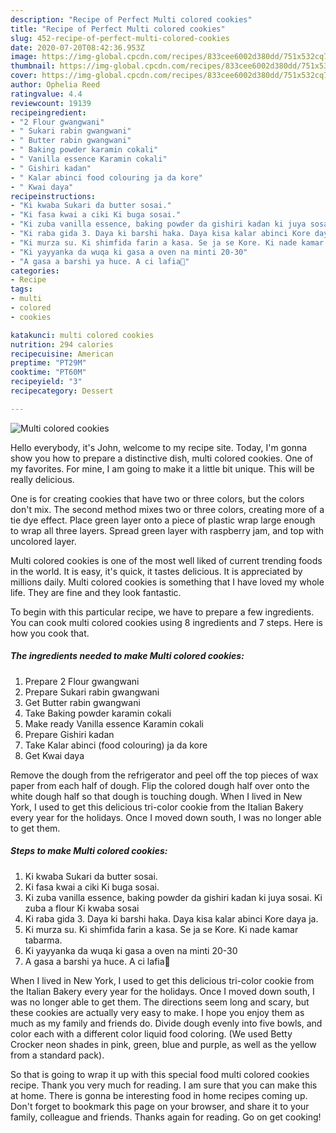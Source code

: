 ```yaml
---
description: "Recipe of Perfect Multi colored cookies"
title: "Recipe of Perfect Multi colored cookies"
slug: 452-recipe-of-perfect-multi-colored-cookies
date: 2020-07-20T08:42:36.953Z
image: https://img-global.cpcdn.com/recipes/833cee6002d380dd/751x532cq70/multi-colored-cookies-recipe-main-photo.jpg
thumbnail: https://img-global.cpcdn.com/recipes/833cee6002d380dd/751x532cq70/multi-colored-cookies-recipe-main-photo.jpg
cover: https://img-global.cpcdn.com/recipes/833cee6002d380dd/751x532cq70/multi-colored-cookies-recipe-main-photo.jpg
author: Ophelia Reed
ratingvalue: 4.4
reviewcount: 19139
recipeingredient:
- "2 Flour gwangwani"
- " Sukari rabin gwangwani"
- " Butter rabin gwangwani"
- " Baking powder karamin cokali"
- " Vanilla essence Karamin cokali"
- " Gishiri kadan"
- " Kalar abinci food colouring ja da kore"
- " Kwai daya"
recipeinstructions:
- "Ki kwaba Sukari da butter sosai."
- "Ki fasa kwai a ciki Ki buga sosai."
- "Ki zuba vanilla essence, baking powder da gishiri kadan ki juya sosai. Ki zuba a flour Ki kwaba sosai"
- "Ki raba gida 3. Daya ki barshi haka. Daya kisa kalar abinci Kore daya ja."
- "Ki murza su. Ki shimfida farin a kasa. Se ja se Kore. Ki nade kamar tabarma."
- "Ki yayyanka da wuqa ki gasa a oven na minti 20-30"
- "A gasa a barshi ya huce. A ci lafia💞"
categories:
- Recipe
tags:
- multi
- colored
- cookies

katakunci: multi colored cookies 
nutrition: 294 calories
recipecuisine: American
preptime: "PT29M"
cooktime: "PT60M"
recipeyield: "3"
recipecategory: Dessert

---
```



![Multi colored cookies](https://img-global.cpcdn.com/recipes/833cee6002d380dd/751x532cq70/multi-colored-cookies-recipe-main-photo.jpg)

Hello everybody, it's John, welcome to my recipe site. Today, I'm gonna show you how to prepare a distinctive dish, multi colored cookies. One of my favorites. For mine, I am going to make it a little bit unique. This will be really delicious.

One is for creating cookies that have two or three colors, but the colors don&#39;t mix. The second method mixes two or three colors, creating more of a tie dye effect. Place green layer onto a piece of plastic wrap large enough to wrap all three layers. Spread green layer with raspberry jam, and top with uncolored layer.

Multi colored cookies is one of the most well liked of current trending foods in the world. It is easy, it's quick, it tastes delicious. It is appreciated by millions daily. Multi colored cookies is something that I have loved my whole life. They are fine and they look fantastic.


To begin with this particular recipe, we have to prepare a few ingredients. You can cook multi colored cookies using 8 ingredients and 7 steps. Here is how you cook that.

<!--inarticleads1-->

##### The ingredients needed to make Multi colored cookies:

1. Prepare 2 Flour gwangwani
1. Prepare  Sukari rabin gwangwani
1. Get  Butter rabin gwangwani
1. Take  Baking powder karamin cokali
1. Make ready  Vanilla essence Karamin cokali
1. Prepare  Gishiri kadan
1. Take  Kalar abinci (food colouring) ja da kore
1. Get  Kwai daya


Remove the dough from the refrigerator and peel off the top pieces of wax paper from each half of dough. Flip the colored dough half over onto the white dough half so that dough is touching dough. When I lived in New York, I used to get this delicious tri-color cookie from the Italian Bakery every year for the holidays. Once I moved down south, I was no longer able to get them. 

<!--inarticleads2-->

##### Steps to make Multi colored cookies:

1. Ki kwaba Sukari da butter sosai.
1. Ki fasa kwai a ciki Ki buga sosai.
1. Ki zuba vanilla essence, baking powder da gishiri kadan ki juya sosai. Ki zuba a flour Ki kwaba sosai
1. Ki raba gida 3. Daya ki barshi haka. Daya kisa kalar abinci Kore daya ja.
1. Ki murza su. Ki shimfida farin a kasa. Se ja se Kore. Ki nade kamar tabarma.
1. Ki yayyanka da wuqa ki gasa a oven na minti 20-30
1. A gasa a barshi ya huce. A ci lafia💞


When I lived in New York, I used to get this delicious tri-color cookie from the Italian Bakery every year for the holidays. Once I moved down south, I was no longer able to get them. The directions seem long and scary, but these cookies are actually very easy to make. I hope you enjoy them as much as my family and friends do. Divide dough evenly into five bowls, and color each with a different color liquid food coloring. (We used Betty Crocker neon shades in pink, green, blue and purple, as well as the yellow from a standard pack). 

So that is going to wrap it up with this special food multi colored cookies recipe. Thank you very much for reading. I am sure that you can make this at home. There is gonna be interesting food in home recipes coming up. Don't forget to bookmark this page on your browser, and share it to your family, colleague and friends. Thanks again for reading. Go on get cooking!
